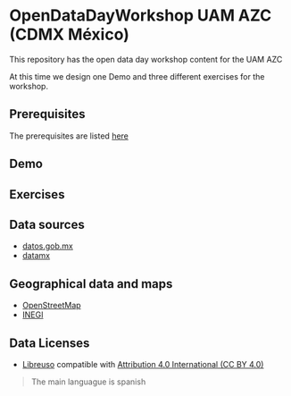 # OpenDataDayWorkshop UAM AZC (CDMX México)
This repository has the open data day workshop content for the UAM AZC

At this time we design one Demo and three different exercises for the workshop.

## Prerequisites

The prerequisites are listed [here](Prerrequisitos.md)

## Demo


## Exercises


## Data sources
* [datos.gob.mx](https://datos.gob.mx/)
* [datamx](http://datamx.io/)

## Geographical data and maps

* [OpenStreetMap](http://www.openstreetmap.org)
* [INEGI](http://www.inegi.org.mx/)

## Data Licenses

* [Libreuso](https://datos.gob.mx/libreusomx) compatible with [Attribution 4.0 International (CC BY 4.0)](https://creativecommons.org/licenses/by/4.0/)



> The main languague is spanish
